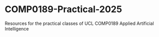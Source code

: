 # COMP0189-Practical-2025
Resources for the practical classes of UCL COMP0189 Applied Artificial Intelligence

